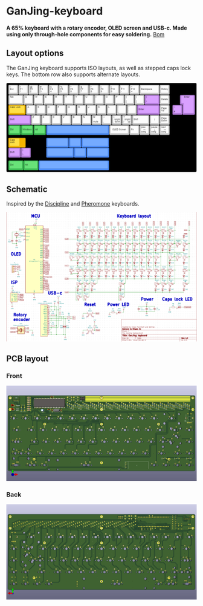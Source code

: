 # GanJing-keyboard
**A 65% keyboard with a rotary encoder, OLED screen and USB-c. Made using only through-hole components for easy soldering.**
[Bom](https://octopart.com/bom-tool/HPiXAxIx)

## Layout options
The GanJing keyboard supports ISO layouts, as well as stepped caps lock keys. The bottom row also supports alternate layouts.

![GanJing-keyboard](./Images/GanJing_keyboard_layouts.png)
## Schematic
Inspired by the [Discipline](https://github.com/coseyfannitutti/discipline) and [Pheromone](https://github.com/luantty2/pheromone_keyboard) keyboards.

![](./Images/GanJing_keyboard_schematic-1.png)
## PCB layout
### Front
![](./Images/GanJing_keyboard_PCB_front.png)

### Back
![](./Images/GanJing_keyboard_PCB_back.png)
